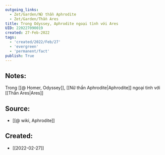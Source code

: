 ```yaml
---
outgoing_links:
  - Zet/Garden/Nữ thần Aphrodite
  - Zet/Garden/Thần Ares
title: Trong Odyssey, Aphrodite ngoại tình với Ares
UID: 220227090019
created: 27-Feb-2022
tags:
  - 'created/2022/Feb/27'
  - 'evergreen'
  - 'permanent/fact'
publish: True
---
```

## Notes:
Trong [[@ Homer, Odyssey]], [[Nữ thần Aphrodite|Aphrodite]] ngoại tình với [[Thần Ares|Ares]]

## Source:
- [[@ wiki, Aphrodite]]

## Created:
- [[2022-02-27]]
